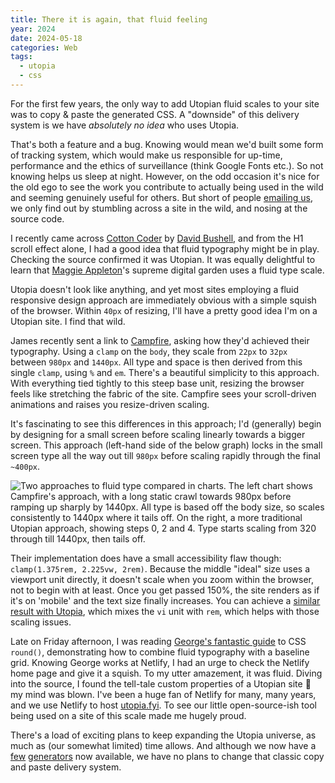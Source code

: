 ```yaml
---
title: There it is again, that fluid feeling
year: 2024
date: 2024-05-18
categories: Web
tags:
  - utopia
  - css
---
```


For the first few years, the only way to add Utopian fluid scales to your site was to copy & paste the generated CSS. A "downside" of this delivery system is we have _absolutely no idea_ who uses Utopia.

That's both a feature and a bug. Knowing would mean we'd built some form of tracking system, which would make us responsible for up-time, performance and the ethics of surveillance (think Google Fonts etc.). So not knowing helps us sleep at night. However, on the odd occasion it's nice for the old ego to see the work you contribute to actually being used in the wild and seeming genuinely useful for others. But short of people [emailing us](mailto:utopiafyi@protonmail.com), we only find out by stumbling across a site in the wild, and nosing at the source code.

I recently came across [Cotton Coder](https://cottoncoder.com/) by [David Bushell](https://dbushell.com/), and from the H1 scroll effect alone, I had a good idea that fluid typography might be in play. Checking the source confirmed it was Utopian. It was equally delightful to learn that [Maggie Appleton](https://maggieappleton.com/)'s supreme digital garden uses a fluid type scale.

Utopia doesn't look like anything, and yet most sites employing a fluid responsive design approach are immediately obvious with a simple squish of the browser. Within `40px` of resizing, I'll have a pretty good idea I'm on a Utopian site. I find that wild.

James recently sent a link to [Campfire](https://once.com/campfire), asking how they'd achieved their typography. Using a `clamp` on the `body`, they scale from `22px` to `32px` between `980px` and `1440px`. All type and space is then derived from this single `clamp`, using `%` and `em`. There's a beautiful simplicity to this approach. With everything tied tightly to this steep base unit, resizing the browser feels like stretching the fabric of the site. Campfire sees your scroll-driven animations and raises you resize-driven scaling.

It's fascinating to see this differences in this approach; I'd (generally) begin by designing for a small screen before scaling linearly towards a bigger screen. This approach (left-hand side of the below graph) locks in the small screen type all the way out till `980px` before scaling rapidly through the final `~400px`.

![Two approaches to fluid type compared in charts. The left chart shows Campfire's approach, with a long static crawl towards 980px before ramping up sharply by 1440px. All type is based off the body size, so scales consistently to 1440px where it tails off. On the right, a more traditional Utopian approach, showing steps 0, 2 and 4. Type starts scaling from 320 through till 1440px, then tails off.](/images/blog/fluid-chart.png)

Their implementation does have a small accessibility flaw though: `clamp(1.375rem, 2.225vw, 2rem)`. Because the middle "ideal" size uses a viewport unit directly, it doesn't scale when you zoom within the browser, not to begin with at least. Once you get passed 150%, the site renders as if it's on 'mobile' and the text size finally increases. You can achieve a [similar result with Utopia](https://utopia.fyi/type/calculator/?c=980,22,1.18,1440,32,1.22,5,2,&s=0.75|0.5|0.25,1.5|2|3|4|6,s-l&g=s,l,xl,12), which mixes the `vi` unit with `rem`, which helps with those scaling issues.

Late on Friday afternoon, I was reading [George's fantastic guide](https://georgefrancis.dev/writing/fluid-design-with-css-round/) to CSS `round()`, demonstrating how to combine fluid typography with a baseline grid. Knowing George works at Netlify, I had an urge to check the Netlify home page and give it a squish. To my utter amazement, it was fluid. Diving into the source, I found the tell-tale custom properties of a Utopian site 🤯 my mind was blown. I've been a huge fan of Netlify for many, many years, and we use Netlify to host [utopia.fyi](https://utopia.fyi). To see our little open-source-ish tool being used on a site of this scale made me hugely proud.

There's a load of exciting plans to keep expanding the Utopia universe, as much as (our somewhat limited) time allows. And although we now have a [few](https://www.npmjs.com/package/postcss-utopia) [generators](https://www.npmjs.com/package/utopia-core-scss) now available, we have no plans to change that classic copy and paste delivery system.
